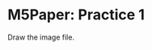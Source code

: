 # M5Paper: Practice 1

 Draw the image file.

[](https://github.com/hollyhockberry/m5paper-practice1/blob/images/top.jpg?raw=true) 
